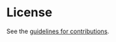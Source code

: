 # License

See the
[guidelines for contributions](https://github.com/Janfred/draft-janfred-radext-rfc7585bis/blob/main/CONTRIBUTING.md).
